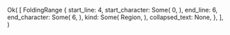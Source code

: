 Ok(
    [
        FoldingRange {
            start_line: 4,
            start_character: Some(
                0,
            ),
            end_line: 6,
            end_character: Some(
                6,
            ),
            kind: Some(
                Region,
            ),
            collapsed_text: None,
        },
    ],
)